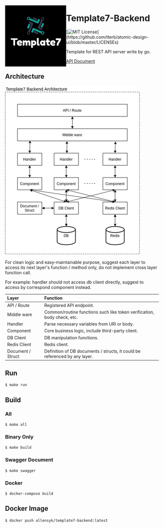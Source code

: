 <p>
  <img align="left" src="resource/readme/logo.png">
</p>

# Template7-Backend

[![MIT License](https://img.shields.io/apm/l/atomic-design-ui.svg?)](https://github.com/tterb/atomic-design-ui/blob/master/LICENSEs)

Template for REST API server write by go.

[API Document](./resource/api-documentation.pdf)

## Architecture

<p >
  <img src="resource/readme/architecture.png">
</p>

For clean logic and easy-maintainable purpose, suggest each layer to access its next layer's function / method only,
do not implement cross layer function call.

For example: handler should not access db client directly, suggest to access by correspond component instead.  

| Layer | Function |
| :--- | :--- |
| API / Route | Registered API endpoint. |
| Middle ware | Common/routine functions such like token verification, body check, etc. |
| Handler | Parse necessary variables from URI or body. |
| Component | Core business logic, include third-party client. |
| DB Client | DB manipulation functions. |
| Redis Client | Redis client. |
| Document / Struct | Definition of DB documents / structs, it could be referenced by any layer. |


## Run
```
$ make run
```

## Build

### All
```
$ make all 
```

### Binary Only
```
$ make build
```

### Swagger Document
```
$ make swagger
```

### Docker
```
$ docker-compose build
```

## Docker Image

```
$ docker push allensyk/template7-backend:latest
```
